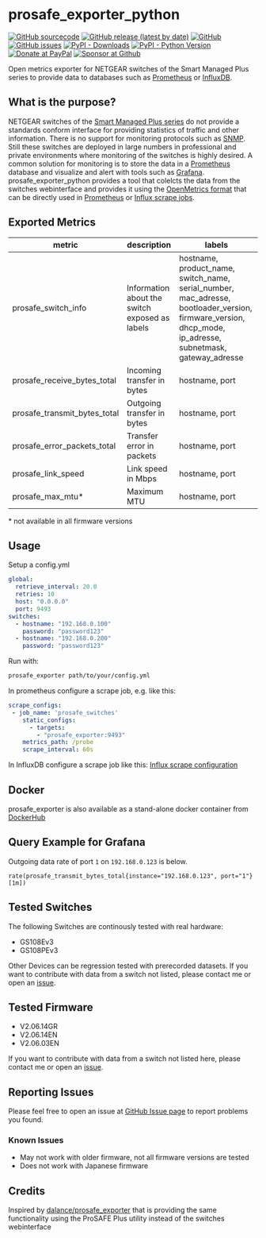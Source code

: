 # prosafe_exporter_python
[![GitHub sourcecode](https://img.shields.io/badge/Source-GitHub-green)](https://github.com/tillsteinbach/prosafe_exporter_python/)
[![GitHub release (latest by date)](https://img.shields.io/github/v/release/tillsteinbach/prosafe_exporter_python)](https://github.com/tillsteinbach/prosafe_exporter_python/releases/latest)
[![GitHub](https://img.shields.io/github/license/tillsteinbach/prosafe_exporter_python)](https://github.com/tillsteinbach/prosafe_exporter_python/blob/master/LICENSE)
[![GitHub issues](https://img.shields.io/github/issues/tillsteinbach/prosafe_exporter_python)](https://github.com/tillsteinbach/prosafe_exporter_python/issues)
[![PyPI - Downloads](https://img.shields.io/pypi/dm/prosafe_exporter?label=PyPI%20Downloads)](https://pypi.org/project/prosafe-exporter/)
[![PyPI - Python Version](https://img.shields.io/pypi/pyversions/prosafe-exporter)](https://pypi.org/project/prosafe-exporter/)
[![Donate at PayPal](https://img.shields.io/badge/Donate-PayPal-2997d8)](https://www.paypal.com/donate?hosted_button_id=2BVFF5GJ9SXAJ)
[![Sponsor at Github](https://img.shields.io/badge/Sponsor-GitHub-28a745)](https://github.com/sponsors/tillsteinbach)

Open metrics exporter for NETGEAR switches of the Smart Managed Plus series to provide data to databases such as [Prometheus](https://prometheus.io) or [InfluxDB](https://www.influxdata.com/).

## What is the purpose?
NETGEAR switches of the [Smart Managed Plus series](https://www.netgear.de/business/products/switches/web-managed/) do not provide a standards conform interface for providing statistics of traffic and other information. There is no support for monitoring protocols such as [SNMP](https://en.wikipedia.org/wiki/Simple_Network_Management_Protocol). Still these switches are deployed in large numbers in professional and private environments where monitoring of the switches is highly desired. A common solution for monitoring is to store the data in a [Prometheus](https://prometheus.io) database and visualize and alert with tools such as [Grafana](https://grafana.com/). prosafe_exporter_python provides a tool that colelcts the data from the switches webinterface and provides it using the [OpenMetrics format](https://openmetrics.io/) that can be directly used in [Prometheus](https://prometheus.io/docs/prometheus/latest/configuration/configuration/#scrape_config) or [Influx scrape jobs](https://docs.influxdata.com/influxdb/v2.0/write-data/no-code/scrape-data/manage-scrapers/create-a-scraper/).


## Exported Metrics

| metric                       | description                                    | labels                                   |
| ---------------------------- | ---------------------------------------------- | ---------------------------------------- |
| prosafe_switch_info          | Information about the switch exposed as labels | hostname, product_name, switch_name, serial_number, mac_adresse, bootloader_version, firmware_version, dhcp_mode, ip_adresse, subnetmask, gateway_adresse |
| prosafe_receive_bytes_total  | Incoming transfer in bytes                     | hostname, port                           |
| prosafe_transmit_bytes_total | Outgoing transfer in bytes                     | hostname, port                           |
| prosafe_error_packets_total  | Transfer error in packets                      | hostname, port                           |
| prosafe_link_speed           | Link speed in Mbps                             | hostname, port                           |
| prosafe_max_mtu*             | Maximum MTU                                    | hostname, port                           |

\* not available in all firmware versions

## Usage
Setup a config.yml
```yml
global: 
  retrieve_interval: 20.0
  retries: 10
  host: "0.0.0.0"
  port: 9493
switches: 
  - hostname: "192.168.0.100"
    password: "password123"
  - hostname: "192.168.0.200"
    password: "password123"
```
Run with:
```bash
prosafe_exporter path/to/your/config.yml
```
In prometheus configure a scrape job, e.g. like this:
```yml
scrape_configs:
 - job_name: 'prosafe_switches'
    static_configs:
      - targets:
        - "prosafe_exporter:9493"
    metrics_path: /probe
    scrape_interval: 60s
```
In InfluxDB configure a scrape job like this: [Influx scrape configuration](https://docs.influxdata.com/influxdb/v2.0/write-data/no-code/scrape-data/manage-scrapers/create-a-scraper/)

## Docker
prosafe_exporter is also available as a stand-alone docker container from [DockerHub](https://hub.docker.com/r/tillsteinbach/prosafe_exporter_python)

## Query Example for Grafana
Outgoing data rate of port `1` on `192.168.0.123` is below.
```
rate(prosafe_transmit_bytes_total{instance="192.168.0.123", port="1"}[1m])
```

## Tested Switches
The following Switches are continously tested with real hardware:
- GS108Ev3
- GS108PEv3

Other Devices can be regression tested with prerecorded datasets. If you want to contribute with data from a switch not listed, please contact me or open an [issue](https://github.com/tillsteinbach/prosafe_exporter_python/issues).

## Tested Firmware
- V2.06.14GR
- V2.06.14EN
-	V2.06.03EN

If you want to contribute with data from a switch not listed here, please contact me or open an [issue](https://github.com/tillsteinbach/prosafe_exporter_python/issues).

## Reporting Issues
Please feel free to open an issue at [GitHub Issue page](https://github.com/tillsteinbach/prosafe_exporter_python/issues) to report problems you found.

### Known Issues
- May not work with older firmware, not all firmware versions are tested
- Does not work with Japanese firmware

## Credits
Inspired by [dalance/prosafe_exporter](https://github.com/dalance/prosafe_exporter/) that is providing the same functionality using the ProSAFE Plus utility instead of the switches webinterface
